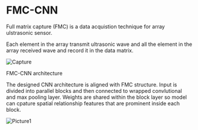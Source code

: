 # FMC-CNN
Full matrix capture (FMC) is a data acquistion technique for array ulstrasonic sensor.

Each element in the array transmit ultrasonic wave and all the element in the array received wave and record it in the data matrix.

![Capture](https://user-images.githubusercontent.com/48675751/127565549-1880b857-730a-4a63-a7c9-9b6cacbad1c3.PNG)


FMC-CNN architecture

The designed CNN architecture is aligned with FMC structure. Input is divided into parallel blocks and then connected to wrapped convlutional and max pooling layer.
Weights are shared within the block layer so model can cpature spatial relationship features that are prominent inside each block.

![Picture1](https://user-images.githubusercontent.com/48675751/127563014-4cbbff02-0bde-4a65-bf98-ba49ba67a029.png)
